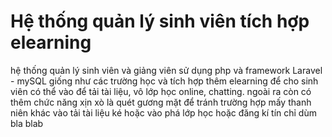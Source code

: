 # Hệ thống quản lý sinh viên tích hợp elearning
 hệ thống quản lý sinh viên và giảng viên sử dụng php và framework Laravel - mySQL giống như các trường học và tích hợp thêm elearning để cho sinh viên có thể vào để tải tài liệu, vô lớp học online, chatting. ngoài ra còn có thêm chức năng xịn xò là quét gương mặt để tránh trường hợp mấy thanh niên khác vào tải tài liệu ké hoặc vào phá lớp học hoặc đăng kí tín chỉ dùm bla blab
